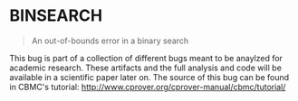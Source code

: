 # BINSEARCH
> An out-of-bounds error in a binary search 

This bug is part of a collection of different bugs meant to be anaylzed for academic research. 
These artifacts and the full analysis and code will be available in a scientific paper later on.
The source of this bug can be found in CBMC's tutorial: http://www.cprover.org/cprover-manual/cbmc/tutorial/
